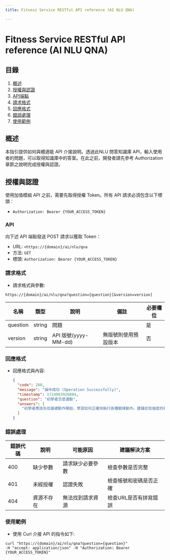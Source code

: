 ```yaml
---
title: Fitness Service RESTful API reference (AI NLU QNA)

---
```


# Fitness Service RESTful API reference (AI NLU QNA)

## 目錄
1. [概述](#概述)
2. [授權與認證](#授權與認證)
3. [API端點](#API)
4. [請求格式](#請求格式)
5. [回應格式](#回應格式)
6. [錯誤處理](#錯誤處理)
7. [使用範例](#使用範例)

## 概述
本指引提供如何與體適能 API 介接說明。透過此NLU 問答知識庫 API，輸入使用者的問題，可以取得知識庫中的答案。在此之前，開發者請先參考 Authorization 章節之說明完成授權與認證。

## 授權與認證
使用加值模組 API 之前，需要先取得授權 Token。所有 API 請求必須包含以下標頭：

- `Authorization: Bearer {YOUR_ACCESS_TOKEN}`

### API
向下述 API 端點發送 POST 請求以獲取 Token：
- URL: `<https://{domain}/ai/nlu/qna`
- 方法: `GET`
- 標頭: `Authorization: Bearer {YOUR_ACCESS_TOKEN}`

### 請求格式
- 請求格式與參數:
```shell=
https://{domain}/ai/nlu/qna?question={question}[&version=version]
```

| 名稱 | 類型 | 說明 | 備註 | 必要欄位 | 
| -------- | -------- | -------- | -------- | -------- |
| question | string | 問題 |  | 是 |
| version | string | API 版號(yyyy-MM-dd) | 無版號則使用預設版本 | 否 |

### 回應格式
- 回應格式與內容:
  ```json
  {
    "code": 200,
    "message": "操作成功 (Operation Successfully)",
    "timestamp": 1724983926884,
    "question": "初學者怎麼運動",
    "answers": [
      "初學者應該先從基礎動作開始，學習如何正確地執行各種鍛煉動作。建議從低強度的有氧運動（如散步或慢跑）開始，逐漸增加強度和時間。還應該包括力量訓練（如深蹲、伏地挺身）和柔韌性訓練（如瑜伽或伸展運動）。保持每週至少3-4次的鍛煉頻率，並確保有足夠的休息時間來恢復。"
    ]
  }

### 錯誤處理
| 錯誤代碼 | 說明 | 可能原因 | 建議解決方案 |
| -------- | -------- | -------- | -------- |
| 400 | 缺少參數 | 請求缺少必要參數 | 檢查參數是否完整 |
| 401 | 未經授權 | 認證失敗 | 檢查帳號和密碼是否正確 |
| 404 | 資源不存在 | 無法找到請求資源 | 檢查URL是否有拼寫錯誤 |

### 使用範例
- 使用 Curl 介接 API 的指令如下:
```shell=
curl "https://{domain}/ai/nlu/qna?question={question}"
-H "accept: application/json" -H "Authorization: Bearer {YOUR_ACCESS_TOKEN}"
```